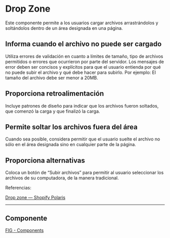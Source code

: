 # Drop Zone

Este componente permite a los usuarios cargar archivos arrastrándolos y soltándolos dentro de un área designada en una página.

## Informa cuando el archivo no puede ser cargado

Utiliza errores de validación en cuanto a límites de tamaño, tipo de archivos permitidos o errores que ocurrieron por parte del servidor. Los mensajes de error deben ser concisos y explícitos para que el usuario entienda por qué no puede subir el archivo y qué debe hacer para subirlo. Por ejemplo: El tamaño del archivo debe ser menor a 20MB.

## Proporciona retroalimentación

Incluye patrones de diseño para indicar que los archivos fueron soltados, que comenzó la carga y que finalizó la carga.

## Permite soltar los archivos fuera del área

Cuando sea posible, considera permitir que el usuario suelte el archivo no sólo en el área designada sino en cualquier parte de la página.

## Proporciona alternativas

Coloca un botón de “Subir archivos” para permitir al usuario seleccionar los archivos de su computadora, de la manera tradicional.

Referencias:

[Drop zone — Shopify Polaris](https://polaris.shopify.com/components/drop-zone)

---

## Componente

[FIG - Components](https://www.figma.com/file/adTpzuue9VJyGt5D6bb45F/FIG---Components?node-id=2455%3A3335)